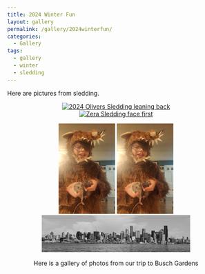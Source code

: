 ```yaml
---
title: 2024 Winter Fun
layout: gallery
permalink: /gallery/2024winterfun/
categories:
  - Gallery
tags:
  - gallery
  - winter
  - sledding
---
```

Here are pictures from sledding.

<figure class="half" style="text-align: center; align-items: center">
	<a href="/assets/gal/2024 Oliver Sledding leaning back.JPG"><img src="/assets/gal/2024 Oliver Sledding leaning back.JPG" alt="2024 Olivers Sledding leaning back" style='max-height:15em; width:auto'></a>
  <a href="/assets/gal/2024 Zera Sledding face first.JPG"><img src="/assets/gal/2024 Zera Sledding face first.JPG" alt="Zera Sledding face first" style='max-height:15em; width:auto'></a>


<figure class="third" style="text-align: center; align-items: center" >
  <a href="/assets/img/20240113_rats5.JPG"><img src="/assets/img/20240113_rats5.JPG" alt="test1" style='max-height:15em; width:auto'></a>
  <a href="/assets/img/20240113_rats5.JPG"><img src="/assets/img/20240113_rats5.JPG" alt="test1" style='max-height:15em; width:auto'></a>
  <a href="/assets/splash/seattleskyline.JPG"><img src="/assets/splash/seattleskyline.JPG" alt="test1" style='max-height:15em; width:auto'></a>
</figure>

Here is a gallery of photos from our trip to Busch Gardens
